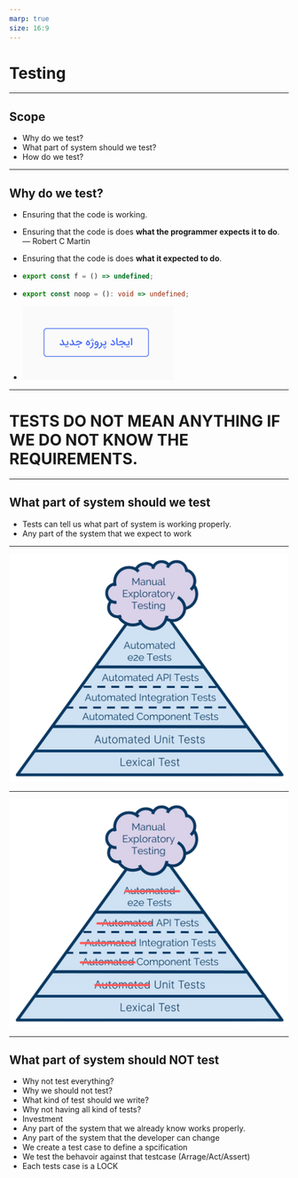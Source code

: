 ```yaml
---
marp: true
size: 16:9
---
```


# Testing

---

## Scope

* Why do we test?
* What part of system should we test?
* How do we test?

---

## Why do we test?

* Ensuring that the code is working.
* Ensuring that the code is does **what the programmer expects it to do**. — Robert C Martin
* Ensuring that the code is does **what it expected to do**.
*
  ```ts
  export const f = () => undefined;
  ```

*
  ```ts
  export const noop = (): void => undefined;
  ```

* ![Button](/assets/button.png)

---

# TESTS DO NOT MEAN ANYTHING IF WE DO NOT KNOW THE REQUIREMENTS.

---

## What part of system should we test

* Tests can tell us what part of system is working properly.
* Any part of the system that we expect to work

---

![bg 60%](/assets/automated.png)

---

![bg 60%](/assets/manual.png)


---

## What part of system should NOT test

* Why not test everything?
* Why we should not test?
* What kind of test should we write?
* Why not having all kind of tests?
* Investment
* Any part of the system that we already know works properly.
* Any part of the system that the developer can change
* We create a test case to define a spcification
* We test the behavoir against that testcase (Arrage/Act/Assert)
* Each tests case is a LOCK
